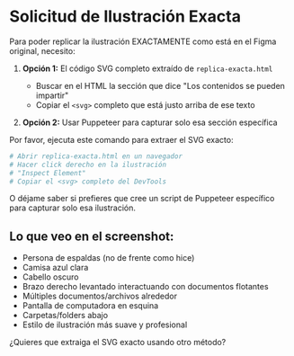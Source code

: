 # Solicitud de Ilustración Exacta

Para poder replicar la ilustración EXACTAMENTE como está en el Figma original, necesito:

1. **Opción 1:** El código SVG completo extraído de `replica-exacta.html`
   - Buscar en el HTML la sección que dice "Los contenidos se pueden impartir"
   - Copiar el `<svg>` completo que está justo arriba de ese texto

2. **Opción 2:** Usar Puppeteer para capturar solo esa sección específica

Por favor, ejecuta este comando para extraer el SVG exacto:

```bash
# Abrir replica-exacta.html en un navegador
# Hacer click derecho en la ilustración
# "Inspect Element"
# Copiar el <svg> completo del DevTools
```

O déjame saber si prefieres que cree un script de Puppeteer específico para capturar solo esa ilustración.

## Lo que veo en el screenshot:
- Persona de espaldas (no de frente como hice)
- Camisa azul clara
- Cabello oscuro
- Brazo derecho levantado interactuando con documentos flotantes
- Múltiples documentos/archivos alrededor
- Pantalla de computadora en esquina
- Carpetas/folders abajo
- Estilo de ilustración más suave y profesional

¿Quieres que extraiga el SVG exacto usando otro método?
